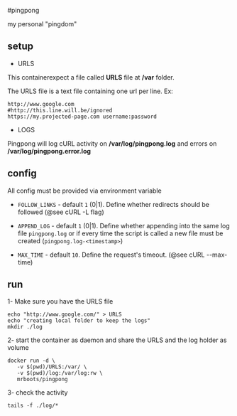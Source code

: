 #pingpong

my personal "pingdom"

## setup

* URLS

This containerexpect a file called **URLS** file at **/var** folder.

The URLS file is a text file containing one url per line. Ex:

```
http://www.google.com
#http://this.line.will.be/ignored
https://my.projected-page.com username:password
```

* LOGS

Pingpong will log cURL activity on **/var/log/pingpong.log** and errors on **/var/log/pingpong.error.log**

## config

All config must be provided via environment variable

* `FOLLOW_LINKS` - default `1` (0|1). Define whether redirects should be followed (@see cURL -L flag)

* `APPEND_LOG` - default `1` (0|1). Define whether appending into the  same log file `pingpong.log` or if every time the script is called a new file must be created (`pingpong.log-<timestamp>`)

* `MAX_TIME` - default `10`. Define the request's timeout. (@see cURL --max-time)

## run

1- Make sure you have the URLS file

```
echo "http://www.google.com/" > URLS
echo "creating local folder to keep the logs"
mkdir ./log

```

2- start the container as daemon and share the URLS and the log holder as volume

```
docker run -d \
   -v $(pwd)/URLS:/var/ \
   -v $(pwd)/log:/var/log:rw \
   mrboots/pingpong
```

3- check the activity

```
tails -f ./log/*
```


